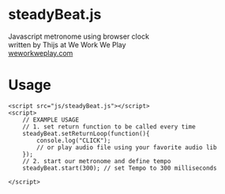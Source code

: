 steadyBeat.js
===========

Javascript metronome using browser clock  
written by Thijs at We Work We Play  
[weworkweplay.com](http://weworkweplay.com)

Usage
===
    <script src="js/steadyBeat.js"></script>
    <script>
        // EXAMPLE USAGE
        // 1. set return function to be called every time
        steadyBeat.setReturnLoop(function(){
            console.log("CLICK");
            // or play audio file using your favorite audio lib
        });
        // 2. start our metronome and define tempo
        steadyBeat.start(300); // set Tempo to 300 milliseconds
        
    </script>